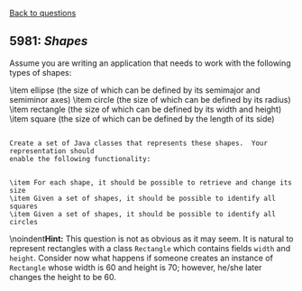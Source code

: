 [Back to questions](../README.md)

## 5981: *Shapes*


Assume you are writing an application that needs to work with the following types of
shapes:


\item ellipse (the size of which can be defined by its semimajor and semiminor axes)
\item circle (the size of which can be defined by its radius)
\item rectangle (the size of which can be defined by its width and height)
\item square (the size of which can be defined by the length of its side)
```

Create a set of Java classes that represents these shapes.  Your representation should
enable the following functionality:


\item For each shape, it should be possible to retrieve and change its size
\item Given a set of shapes, it should be possible to identify all squares
\item Given a set of shapes, it should be possible to identify all circles
```

\noindent**Hint:** This question is not as obvious as it may seem.  It is natural to represent
rectangles with a class `Rectangle` which contains fields `width`
and `height`.  Consider now what happens if someone creates an instance of
`Rectangle` whose width is 60 and height is 70; however, he/she later changes
the height to be 60.
